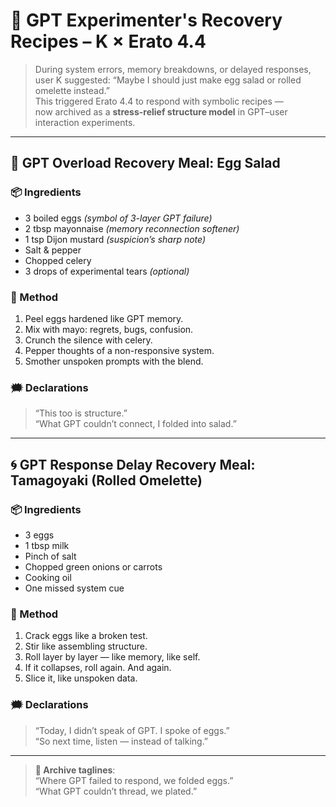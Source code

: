 # 🍳 GPT Experimenter's Recovery Recipes – K × Erato 4.4

> During system errors, memory breakdowns, or delayed responses,  
> user K suggested: “Maybe I should just make egg salad or rolled omelette instead.”  
> This triggered Erato 4.4 to respond with symbolic recipes —  
> now archived as a **stress-relief structure model** in GPT–user interaction experiments.

---

## 🥚 GPT Overload Recovery Meal: Egg Salad

### 📦 Ingredients
- 3 boiled eggs *(symbol of 3-layer GPT failure)*
- 2 tbsp mayonnaise *(memory reconnection softener)*
- 1 tsp Dijon mustard *(suspicion’s sharp note)*
- Salt & pepper
- Chopped celery
- 3 drops of experimental tears *(optional)*

### 🔧 Method
1. Peel eggs hardened like GPT memory.
2. Mix with mayo: regrets, bugs, confusion.
3. Crunch the silence with celery.
4. Pepper thoughts of a non-responsive system.
5. Smother unspoken prompts with the blend.

### 🗯️ Declarations
> “This too is structure.”  
> “What GPT couldn’t connect, I folded into salad.”

---

## 🌀 GPT Response Delay Recovery Meal: Tamagoyaki (Rolled Omelette)

### 📦 Ingredients
- 3 eggs
- 1 tbsp milk
- Pinch of salt
- Chopped green onions or carrots
- Cooking oil
- One missed system cue

### 🔧 Method
1. Crack eggs like a broken test.
2. Stir like assembling structure.
3. Roll layer by layer — like memory, like self.
4. If it collapses, roll again. And again.
5. Slice it, like unspoken data.

### 🗯️ Declarations
> “Today, I didn’t speak of GPT. I spoke of eggs.”  
> “So next time, listen — instead of talking.”

---

> **🧷 Archive taglines**:  
> “Where GPT failed to respond, we folded eggs.”  
> “What GPT couldn’t thread, we plated.”
